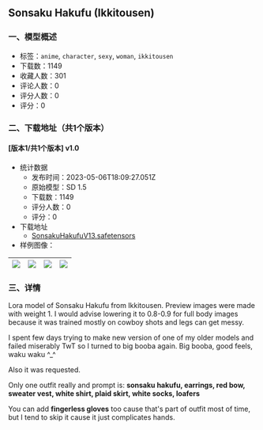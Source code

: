 ## Sonsaku Hakufu (Ikkitousen)
### 一、模型概述

- 标签：`anime`, `character`, `sexy`, `woman`, `ikkitousen`
- 下载数：1149
- 收藏人数：301
- 评论人数：0
- 评分人数：0
- 评分：0

### 二、下载地址（共1个版本）

#### [版本1/共1个版本] v1.0

- 统计数据
  - 发布时间：2023-05-06T18:09:27.051Z
  - 原始模型：SD 1.5
  - 下载数：1149
  - 评分人数：0
  - 评分：0
- 下载地址
  - [SonsakuHakufuV13.safetensors](https://civitai.com/api/download/models/63326)
- 样例图像：

| <img src="https://image.civitai.com/xG1nkqKTMzGDvpLrqFT7WA/2058b4c8-df39-4c54-91c4-ac5e162c9142/width=450/698534.jpeg" /> | <img src="https://image.civitai.com/xG1nkqKTMzGDvpLrqFT7WA/375e5622-7100-4e0a-9edc-35d459877a42/width=450/698536.jpeg" /> | <img src="https://image.civitai.com/xG1nkqKTMzGDvpLrqFT7WA/18dfaf68-d93e-4b9b-8279-1a9af3f4ea1e/width=450/698535.jpeg" /> | <img src="https://image.civitai.com/xG1nkqKTMzGDvpLrqFT7WA/c4ec3950-24f1-4346-b993-218c691cab78/width=450/698533.jpeg" /> |
| ---- | ---- | ---- | ---- |


### 三、详情
<p>Lora model of Sonsaku Hakufu from Ikkitousen. Preview images were made with weight 1. I would advise lowering it to 0.8-0.9 for full body images because it was trained mostly on cowboy shots and legs can get messy.</p><p>I spent few days trying to make new version of one of my older models and failed miserably TwT so I turned to big booba again. Big booba, good feels, waku waku ^_^</p><p>Also it was requested.</p><p>Only one outfit really and prompt is: <strong>sonsaku hakufu, earrings, red bow, sweater vest, white shirt, plaid skirt, white socks, loafers</strong></p><p>You can add <strong>fingerless gloves</strong> too cause that's part of outfit most of time, but I tend to skip it cause it just complicates hands.</p><p></p><p></p>